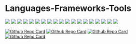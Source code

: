 # Languages-Frameworks-Tools

<img src="https://img.shields.io/badge/Python-191919?style=for-the-badge&logo=python&logoColor=green"/> <img src="https://img.shields.io/badge/Git-191919?style=for-the-badge&logo=git&logoColor=E95420"/>
<img src="https://img.shields.io/badge/fastapi-191919?style=for-the-badge&logo=fastapi&logoColor=009688"/>
<img src="https://img.shields.io/badge/swagger-191919?style=for-the-badge&logo=swagger&logoColor=85EA2D"/>
<img src="https://img.shields.io/badge/restapi-191919?style=for-the-badge&logo=icloud&logoColor=47B2E7"/>
<img src="https://img.shields.io/badge/django-191919?style=for-the-badge&logo=django&logoColor=0B890C"/>
<img src="https://img.shields.io/badge/PostgreSQL-191919?style=for-the-badge&logo=PostgreSQL&logoColor=77C4FF"/> 
<img src="https://img.shields.io/badge/redis-191919?style=for-the-badge&logo=redis&logoColor=D82B1F"/> 
<img src="https://img.shields.io/badge/sqlite-191919?style=for-the-badge&logo=sqlite&logoColor=white"/>
<img src="https://img.shields.io/badge/sqlalchemy-191919?style=for-the-badge"/>
<img src="https://img.shields.io/badge/aiogram-191919?style=for-the-badge&logo=telegram&logoColor=26A5E4"/>
<img src="https://img.shields.io/badge/nginx-191919?style=for-the-badge&logo=nginx&logoColor=green"/> 
<img src="https://img.shields.io/badge/html5-191919?style=for-the-badge&logo=html5&logoColor=FF4100"/> 
<img src="https://img.shields.io/badge/css3-191919?style=for-the-badge&logo=css3&logoColor=1572B6"/>
<img src="https://img.shields.io/badge/celery-191919?style=for-the-badge&logo=celery&logoColor=B6DE64"/> 
<img src="https://img.shields.io/badge/pytest-191919?style=for-the-badge&logo=pytest&logoColor=0A9EDC"/> 
<img src="https://img.shields.io/badge/pyqt5-191919?style=for-the-badge&logo=qt&logoColor=41CD52"/> 
<img src="https://img.shields.io/badge/qtdesigner-191919?style=for-the-badge&logo=qt&logoColor=41CD52"/> 
<img src="https://img.shields.io/badge/docker-191919?style=for-the-badge&logo=docker&logoColor=2496ED"/>




[![Github Repo Card](https://github-readme-stats.vercel.app/api/pin/?username=NormanwOw&repo=DJANGO.site-Telegram-bots)](https://github.com/NormanwOw/DJANGO.site-Telegram-bots)
[![Github Repo Card](https://github-readme-stats.vercel.app/api/pin/?username=NormanwOw&repo=FastAPI.API-site-Telegram-Bots)](https://github.com/NormanwOw/FastAPI.API-site-Telegram-Bots)
[![Github Repo Card](https://github-readme-stats.vercel.app/api/pin/?username=NormanwOw&repo=Shavuha-Telegram-Bot)](https://github.com/NormanwOw/Shavuha-Telegram-Bot)
[![Github Repo Card](https://github-readme-stats.vercel.app/api/pin/?username=NormanwOw&repo=Passport-scanner)](https://github.com/NormanwOw/Passport-scanner)
